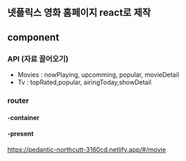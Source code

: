 ## 넷플릭스 영화 홈페이지 react로 제작

## component
### API (자료 끌어오기)
 - Movies : nowPlaying, upcomming, popular, movieDetail
 - Tv : topRated,popular, airingToday,showDetail
### router
#### -container
#### -present



https://pedantic-northcutt-3160cd.netlify.app/#/movie
